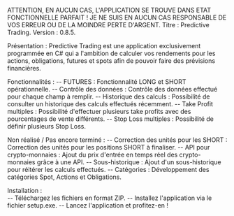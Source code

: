 ATTENTION, EN AUCUN CAS, L'APPLICATION SE TROUVE DANS ETAT FONCTIONNELLE PARFAIT ! JE NE SUIS EN AUCUN CAS RESPONSABLE DE VOS ERREUR OU DE LA MOINDRE PERTE D'ARGENT.
Titre : Predictive Trading.
Version : 0.8.5.

Présentation : Predictive Trading est une application exclusivement programmée en C# qui a l'ambition de calculer vos rendements pour les actions, obligations, futures et spots afin de pouvoir faire des prévisions financières.

Fonctionnalités : 
-- FUTURES : Fonctionnalité LONG et SHORT opérationnelle.
-- Contrôle des données : Contrôle des données effectué pour chaque champ à remplir.
-- Historique des calculs : Possibilité de consulter un historique des calculs effectués récemment.
-- Take Profit multiples : Possibilité d'effectuer plusieurs take profits avec des pourcentages de vente différents.
-- Stop Loss multiples : Possibilité de définir plusieurs Stop Loss.

Non réalisé / Pas encore terminé :
-- Correction des unités pour les SHORT : Correction des unités pour les positions SHORT à finaliser.
-- API pour crypto-monnaies : Ajout du prix d'entrée en temps réel des crypto-monnaies grâce à une API.
-- Sous-historique : Ajout d'un sous-historique pour réitérer les calculs effectués.
-- Catégories : Développement des catégories Spot, Actions et Obligations.

Installation :  
-- Téléchargez les fichiers en format ZIP.
-- Installez l'application via le fichier setup.exe.
-- Lancez l'application et profitez-en !
